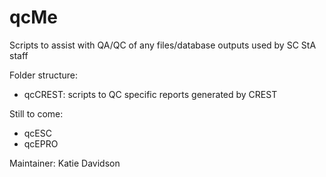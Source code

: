# qcMe
Scripts to assist with QA/QC of any files/database outputs used by SC StA staff

Folder structure:
- qcCREST: scripts to QC specific reports generated by CREST

Still to come:
- qcESC
- qcEPRO


Maintainer:
Katie Davidson

